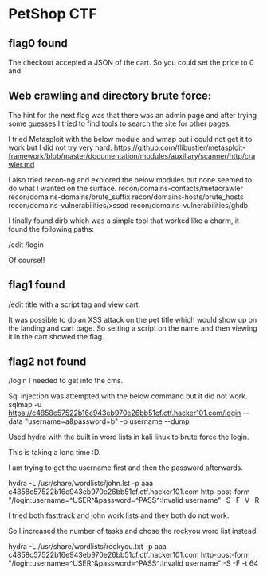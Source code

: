 # PetShop CTF

## flag0 found

The checkout accepted a JSON of the cart. So you could set the price to 0 and

## Web crawling and directory brute force:

The hint for the next flag was that there was an admin page and after trying some guesses I tried to find tools to search the site for other pages.

I tried Metasploit with the below module and wmap but i could not get it to work but I did not try very hard.
https://github.com/flibustier/metasploit-framework/blob/master/documentation/modules/auxiliary/scanner/http/crawler.md

I also tried recon-ng and explored the below modules but none seemed to do what I wanted on the surface.
recon/domains-contacts/metacrawler
recon/domains-domains/brute_suffix
recon/domains-hosts/brute_hosts
recon/domains-vulnerabilities/xssed
recon/domains-vulnerabilities/ghdb

I finally found dirb which was a simple tool that worked like a charm, it found the following paths:

/edit
/login

Of course!!

## flag1 found

/edit title with a script tag and view cart.

It was possible to do an XSS attack on the pet title which would show up on the landing and cart page. So setting a script on the name and then viewing it in the cart showed the flag.

## flag2 not found

/login I needed to get into the cms.

Sql injection was attempted with the below command but it did not work.
sqlmap -u https://c4858c57522b16e943eb970e26bb51cf.ctf.hacker101.com/login --data "username=a&password=b" -p username --dump

Used hydra with the built in word lists in kali linux to brute force the login.

This is taking a long time :D.

I am trying to get the username first and then the password afterwards.

hydra -L /usr/share/wordlists/john.lst -p aaa c4858c57522b16e943eb970e26bb51cf.ctf.hacker101.com http-post-form "/login:username=^USER^&password=^PASS^:Invalid username" -S -F -V -R

I tried both fasttrack and john work lists and they both do not work.

So I increased the number of tasks and chose the rockyou word list instead.

hydra -L /usr/share/wordlists/rockyou.txt -p aaa c4858c57522b16e943eb970e26bb51cf.ctf.hacker101.com http-post-form "/login:username=^USER^&password=^PASS^:Invalid username" -S -F -t 64
